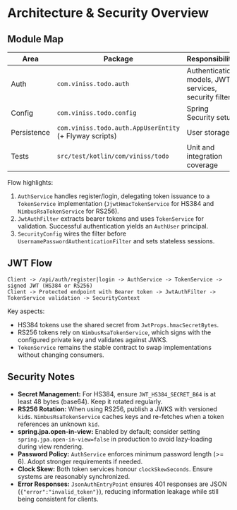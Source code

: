 # Architecture & Security Overview

## Module Map

| Area | Package | Responsibility |
|------|---------|----------------|
| Auth | `com.viniss.todo.auth` | Authentication models, JWT services, security filter |
| Config | `com.viniss.todo.config` | Spring Security setup |
| Persistence | `com.viniss.todo.auth.AppUserEntity` (+ Flyway scripts) | User storage |
| Tests | `src/test/kotlin/com/viniss/todo` | Unit and integration coverage |

Flow highlights:

1. `AuthService` handles register/login, delegating token issuance to a `TokenService` implementation (`JjwtHmacTokenService` for HS384 and `NimbusRsaTokenService` for RS256).
2. `JwtAuthFilter` extracts bearer tokens and uses `TokenService` for validation. Successful authentication yields an `AuthUser` principal.
3. `SecurityConfig` wires the filter before `UsernamePasswordAuthenticationFilter` and sets stateless sessions.

## JWT Flow

```
Client -> /api/auth/register|login -> AuthService -> TokenService -> signed JWT (HS384 or RS256)
Client -> Protected endpoint with Bearer token -> JwtAuthFilter -> TokenService validation -> SecurityContext
```

Key aspects:

- HS384 tokens use the shared secret from `JwtProps.hmacSecretBytes`.
- RS256 tokens rely on `NimbusRsaTokenService`, which signs with the configured private key and validates against JWKS.
- `TokenService` remains the stable contract to swap implementations without changing consumers.

## Security Notes

- **Secret Management:** For HS384, ensure `JWT_HS384_SECRET_B64` is at least 48 bytes (base64). Keep it rotated regularly.
- **RS256 Rotation:** When using RS256, publish a JWKS with versioned `kid`s. `NimbusRsaTokenService` caches keys and re-fetches when a token references an unknown `kid`.
- **spring.jpa.open-in-view:** Enabled by default; consider setting `spring.jpa.open-in-view=false` in production to avoid lazy-loading during view rendering.
- **Password Policy:** `AuthService` enforces minimum password length (>= 6). Adopt stronger requirements if needed.
- **Clock Skew:** Both token services honour `clockSkewSeconds`. Ensure systems are reasonably synchronized.
- **Error Responses:** `JsonAuthEntryPoint` ensures 401 responses are JSON (`{"error":"invalid_token"}`), reducing information leakage while still being consistent for clients.
